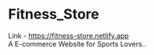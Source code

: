 # Fitness_Store
Link - https://fitness-store.netlify.app \
A E-commerce Website for Sports Lovers..
